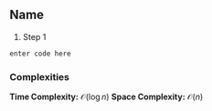 
## Name

1. Step 1


```python
enter code here

```

### Complexities

**Time Complexity:** $\mathcal{O}(\log n)$ 
**Space Complexity:** $\mathcal{O}(n)$  
